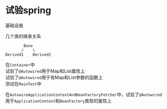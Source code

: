 # 试验spring

基础设施

几个类的继承关系
```
        Base
       /    \
Derived1    Derived2
```

在```Container```中  
试验了```@Autowired```用于Map和List属性上  
试验了```@Autowired```用于有Map和List参数的函数上  
测试在```MainTest```中

在```AutowireApplicationContextAndBeanFactoryFetcher```中，试验了```@Autowired```用于```ApplicationContext```和```BeanFactory```类型的属性上